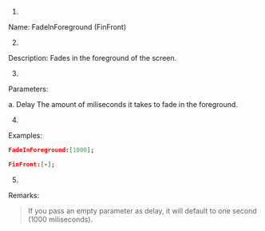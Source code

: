 1. 
Name: FadeInForeground (FinFront)


2. 
Description: Fades in the foreground of the screen.


3. 
Parameters:


a. 
Delay
     The amount of miliseconds it takes to fade in the foreground.


4. 
Examples:
```json
FadeInForeground:[1000];

FinFront:[-];
```

 



5. 
Remarks:

> If you pass an empty parameter as delay, it will default to one second (1000 miliseconds).